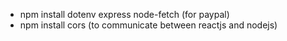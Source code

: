 - npm install dotenv express node-fetch (for paypal)
- npm install cors (to communicate between reactjs and nodejs)
